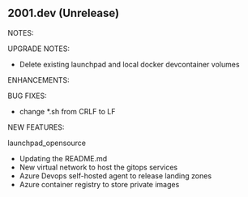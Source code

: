 ## 2001.dev (Unrelease)

NOTES:

UPGRADE NOTES:
* Delete existing launchpad and local docker devcontainer volumes

ENHANCEMENTS:

BUG FIXES:
* change *.sh from CRLF to LF

NEW FEATURES:

launchpad_opensource
* Updating the README.md
* New virtual network to host the gitops services
* Azure Devops self-hosted agent to release landing zones
* Azure container registry to store private images
